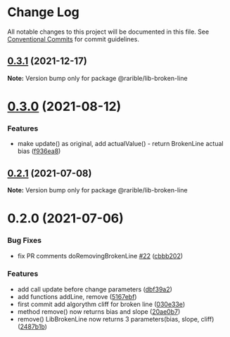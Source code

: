 # Change Log

All notable changes to this project will be documented in this file.
See [Conventional Commits](https://conventionalcommits.org) for commit guidelines.

## [0.3.1](https://github.com/rariblecom/protocol-contracts/compare/@rarible/lib-broken-line@0.3.0...@rarible/lib-broken-line@0.3.1) (2021-12-17)

**Note:** Version bump only for package @rarible/lib-broken-line





# [0.3.0](https://github.com/rariblecom/protocol-contracts/compare/@rarible/lib-broken-line@0.2.1...@rarible/lib-broken-line@0.3.0) (2021-08-12)


### Features

* make update() as original, add actualValue() - return BrokenLine actual bias ([f936ea8](https://github.com/rariblecom/protocol-contracts/commit/f936ea891f21c09f0bf2beee5eada07e2fa6fa8a))





## [0.2.1](https://github.com/rariblecom/protocol-contracts/compare/@rarible/lib-broken-line@0.2.0...@rarible/lib-broken-line@0.2.1) (2021-07-08)

**Note:** Version bump only for package @rarible/lib-broken-line





# 0.2.0 (2021-07-06)


### Bug Fixes

* fix PR comments doRemovingBrokenLine [#22](https://github.com/rariblecom/protocol-contracts/issues/22) ([cbbb202](https://github.com/rariblecom/protocol-contracts/commit/cbbb202e659160d1137d92b237fd2e740e01029a))


### Features

* add call update before change parameters ([dbf39a2](https://github.com/rariblecom/protocol-contracts/commit/dbf39a22e1d01258d1587a2ee3a83711ad008322))
* add functions addLine, remove ([5167ebf](https://github.com/rariblecom/protocol-contracts/commit/5167ebf081da96b4e40f6853f728e1e4a5b4db59))
* first commit add algorythm cliff for broken line ([030e33e](https://github.com/rariblecom/protocol-contracts/commit/030e33e6b36b5227e65b17b6d376023c0f9f98c0))
* method remove() now returns bias and slope ([20ae0b7](https://github.com/rariblecom/protocol-contracts/commit/20ae0b74dd799387bb4d6a242965263d45da2b4e))
* remove() LibBrokenLine now returns 3 parameters(bias, slope, cliff) ([2487b1b](https://github.com/rariblecom/protocol-contracts/commit/2487b1bd4de9d783a9f6b523317326e042dadc26))
